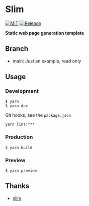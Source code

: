 # Slim

[![MIT](https://img.shields.io/github/license/spider-nest/slim)](https://cdn.jsdelivr.net/gh/spider-nest/slim@main/LICENSE)
[![Release](https://img.shields.io/github/v/release/spider-nest/slim)](https://github.com/spider-nest/slim/releases/latest)

**Static web page generation template**

## Branch

- main: Just an example, read only

## Usage

### Development

```
$ yarn
$ yarn dev
```

Git hooks, see the `package.json`

```
yarn lint:***
```

### Production

```
$ yarn build
```

### Preview

```
$ yarn preview
```

## Thanks

- [slim](https://github.com/spider-nest/slim)
